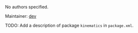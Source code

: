 <div id='kinematics-autogenerated' markdown='1'>


<!-- do not edit this file, autogenerated -->

No authors specified.

Maintainer: [dev](mailto:dev@todo.todo)

TODO: Add a description of package `kinematics` in `package.xml`.



</div>

